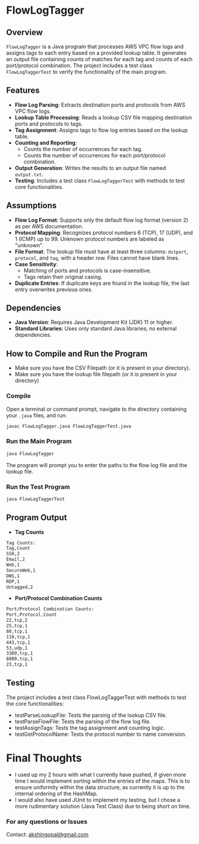 # FlowLogTagger

## Overview

`FlowLogTagger` is a Java program that processes AWS VPC flow logs and assigns tags to each entry based on a provided lookup table. It generates an output file containing counts of matches for each tag and counts of each port/protocol combination. The project includes a test class `FlowLogTaggerTest` to verify the functionality of the main program.

## Features

- **Flow Log Parsing**: Extracts destination ports and protocols from AWS VPC flow logs.
- **Lookup Table Processing**: Reads a lookup CSV file mapping destination ports and protocols to tags.
- **Tag Assignment**: Assigns tags to flow log entries based on the lookup table.
- **Counting and Reporting**:
  - Counts the number of occurrences for each tag.
  - Counts the number of occurrences for each port/protocol combination.
- **Output Generation**: Writes the results to an output file named `output.txt`.
- **Testing**: Includes a test class `FlowLogTaggerTest` with methods to test core functionalities.

## Assumptions

- **Flow Log Format**: Supports only the default flow log format (version 2) as per AWS documentation.
- **Protocol Mapping**: Recognizes protocol numbers 6 (TCP), 17 (UDP), and 1 (ICMP) up to 99. Unknown protocol numbers are labeled as "unknown".
- **File Format**: The lookup file must have at least three columns: `dstport`, `protocol`, and `tag`, with a header row. Files cannot have blank lines.
- **Case Sensitivity**:
  - Matching of ports and protocols is case-insensitive.
  - Tags retain their original casing.
- **Duplicate Entries**: If duplicate keys are found in the lookup file, the last entry overwrites previous ones.

## Dependencies

- **Java Version**: Requires Java Development Kit (JDK) 11 or higher.
- **Standard Libraries**: Uses only standard Java libraries; no external dependencies.

## How to Compile and Run the Program

* Make sure you have the CSV Filepath (or it is present in your directory). 
* Make sure you have the lookup file filepath (or it is present in your directory)

### Compile

Open a terminal or command prompt, navigate to the directory containing your `.java` files, and run:

```bash
javac FlowLogTagger.java FlowLogTaggerTest.java
```

### Run the Main Program
```bash
java FlowLogTagger
```
The program will prompt you to enter the paths to the flow log file and the lookup file.

### Run the Test Program
```bash
java FlowLogTaggerTest
```
## Program Output
- **Tag Counts**
```bash
Tag Counts:
Tag,Count
SSH,2
Email,2
Web,1
SecureWeb,1
DNS,1
RDP,1
Untagged,2
```
- **Port/Protocol Combination Counts**
```bash
Port/Protocol Combination Counts:
Port,Protocol,Count
22,tcp,2
25,tcp,1
80,tcp,1
110,tcp,1
443,tcp,1
53,udp,1
3389,tcp,1
8080,tcp,1
23,tcp,1
```

## Testing

The project includes a test class FlowLogTaggerTest with methods to test the core functionalities:
- testParseLookupFile: Tests the parsing of the lookup CSV file.
- testParseFlowFile: Tests the parsing of the flow log file.
- testAssignTags: Tests the tag assignment and counting logic.
- testGetProtocolName: Tests the protocol number to name conversion.
# Final Thoughts
* I used up my 2 hours with what I currently have pushed, if given more time I would implement sorting within the entries of the maps. This is to ensure uniformity within the data structure, as currently it is up to the internal ordering of the HashMap.
* I would also have used JUnit to implement my testing, but I chose a more rudimentary solution (Java Test Class) due to being short on time. 

### For any questions or Issues
Contact: akshingopal@gmail.com
